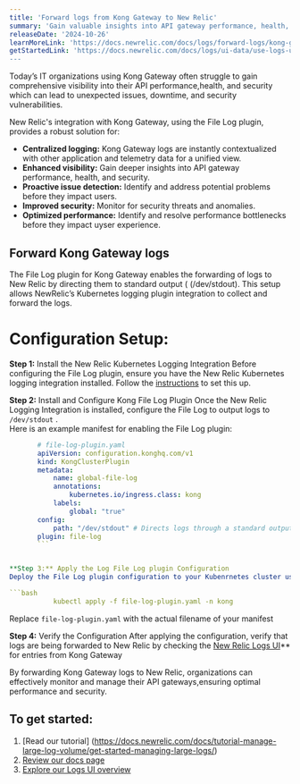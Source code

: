 ```yaml
---
title: 'Forward logs from Kong Gateway to New Relic'
summary: 'Gain valuable insights into API gateway performance, health, security, and usage'
releaseDate: '2024-10-26'
learnMoreLink: 'https://docs.newrelic.com/docs/logs/forward-logs/kong-gateway/'
getStartedLink: 'https://docs.newrelic.com/docs/logs/ui-data/use-logs-ui/’
---
```


Today’s IT organizations using Kong Gateway often struggle to gain comprehensive visibility into their API performance,health, and security which can lead to unexpected issues, downtime, and security vulnerabilities.

New Relic's integration with Kong Gateway, using the File Log plugin, provides a robust solution for:
- **Centralized logging:** Kong Gateway logs are instantly contextualized with other application and telemetry data for a unified view.
- **Enhanced visibility:** Gain deeper insights into API gateway performance, health, and security.
- **Proactive issue detection:** Identify and address potential problems before they impact users.
- **Improved security:** Monitor for security threats and anomalies.
- **Optimized performance:** Identify and resolve performance bottlenecks before they impact uyser experience.

## Forward Kong Gateway logs

The File Log plugin for Kong Gateway enables the forwarding of logs to New Relic by directing them to standard output ( (/dev/stdout). This setup allows NewRelic’s Kubernetes logging plugin integration to collect and forward the logs.

# Configuration Setup:

**Step 1:** Install the New Relic Kubernetes Logging Integration
Before configuring the File Log plugin, ensure you have the New Relic Kubernetes logging integration installed. Follow the [instructions](/docs.newrelic.com/docs/logs/forward-logs/kubernetes-plugin-log-forwarding/) to set this up.

**Step 2:** Install and Configure Kong File Log Plugin
Once the New Relic Logging Integration is installed, configure the File Log to output logs to  `/dev/stdout` .  
Here is an example manifest for enabling the File Log plugin:

 ```yaml
        # file-log-plugin.yaml
        apiVersion: configuration.konghq.com/v1
        kind: KongClusterPlugin
        metadata:
            name: global-file-log
            annotations:
                kubernetes.io/ingress.class: kong
            labels:
                global: "true"
        config:
            path: "/dev/stdout" # Directs logs through a standard output so New Relic can receive Kong Gateway logs
        plugin: file-log
        ```


**Step 3:** Apply the Log File Log plugin Configuration
Deploy the File Log plugin configuration to your Kubenrnetes cluster using the following command:

```bash
            kubectl apply -f file-log-plugin.yaml -n kong
```
Replace `file-log-plugin.yaml` with the actual filename of your manifest

**Step 4:** Verify the Configuration
After applying the configuration, verify that logs are being forwarded to New Relic by checking the [New Relic Logs UI](https://one.newrelic.com/launcher/logger.log-launcher)** for entries from Kong Gateway


By forwarding Kong Gateway logs to New Relic, organizations can effectively monitor and manage their API gateways,ensuring optimal performance and security.

## To get started:

1. [Read our tutorial] (https://docs.newrelic.com/docs/tutorial-manage-large-log-volume/get-started-managing-large-logs/)
2. [Review our docs page](https://docs.newrelic.com/docs/logs/forward-logs/kong-gateway/)
3. [Explore our Logs UI overview](https://docs.newrelic.com/docs/logs/ui-data/use-logs-ui/)






